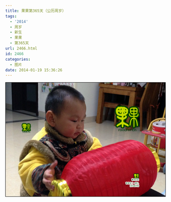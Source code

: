 ```yaml
---
title: 果果第365天（公历周岁）
tags:
  - '2014'
  - 周岁
  - 新生
  - 果果
  - 第365天
url: 2466.html
id: 2466
categories:
  - 图片
date: 2014-01-19 15:36:26
---
```


[![](/images/uploads/2014/02/果果诞生第365天.jpg "果果诞生第365天")](/images/uploads/2014/02/果果诞生第365天.jpg)